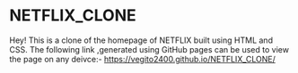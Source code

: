 # NETFLIX_CLONE
Hey! This is a clone of the homepage of NETFLIX built using HTML and CSS.
The following link ,generated using GitHub pages can be used to view the page on any deivce:- https://vegito2400.github.io/NETFLIX_CLONE/
